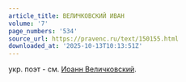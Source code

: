 ```yaml
---
article_title: ВЕЛИЧКОВСКИЙ ИВАН
volume: '7'
page_numbers: '534'
source_url: https://pravenc.ru/text/150155.html
downloaded_at: '2025-10-13T10:13:51Z'
---
```


укр. поэт - см. [Иоанн Величковский](<https://pravenc.ru/text/Иоанн Величковский.html>).
